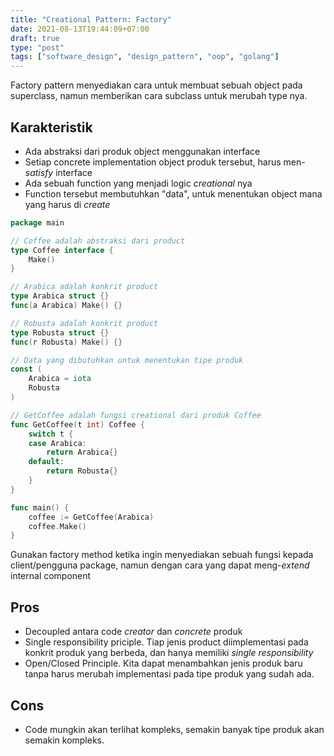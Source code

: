 ```yaml
---
title: "Creational Pattern: Factory"
date: 2021-08-13T19:44:09+07:00
draft: true
type: "post"
tags: ["software_design", "design_pattern", "oop", "golang"]
---
```


Factory pattern menyediakan cara untuk membuat sebuah object pada superclass, namun memberikan cara subclass untuk merubah type nya.

## Karakteristik

- Ada abstraksi dari produk object menggunakan interface
- Setiap concrete implementation object produk tersebut, harus men-*satisfy* interface
- Ada sebuah function yang menjadi logic *creational* nya
- Function tersebut membutuhkan "data", untuk menentukan object mana yang harus di *create*

```go
package main

// Coffee adalah abstraksi dari product
type Coffee interface {
	Make()
}

// Arabica adalah konkrit product
type Arabica struct {}
func(a Arabica) Make() {}

// Robusta adalah konkrit product
type Robusta struct {}
func(r Robusta) Make() {}

// Data yang dibutuhkan untuk menentukan tipe produk
const (
	Arabica = iota
	Robusta
)

// GetCoffee adalah fungsi creational dari produk Coffee
func GetCoffee(t int) Coffee {
	switch t {
	case Arabica:
		return Arabica{}
	default:
		return Robusta{}
	}
}

func main() {
	coffee := GetCoffee(Arabica)
	coffee.Make()
}
```

Gunakan factory method ketika ingin menyediakan sebuah fungsi kepada client/pengguna package, namun dengan cara yang dapat meng-*extend* internal component

## Pros

- Decoupled antara code *creator* dan *concrete* produk
- Single responsibility priciple. Tiap jenis product diimplementasi pada konkrit produk yang berbeda, dan hanya memiliki *single responsibility*
- Open/Closed Principle. Kita dapat menambahkan jenis produk baru tanpa harus merubah implementasi pada tipe produk yang sudah ada.

## Cons

- Code mungkin akan terlihat kompleks, semakin banyak tipe produk akan semakin kompleks.
